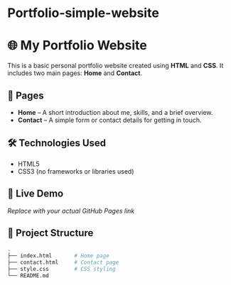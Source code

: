 # Portfolio-simple-website
# 🌐 My Portfolio Website

This is a basic personal portfolio website created using **HTML** and **CSS**. It includes two main pages: **Home** and **Contact**.

## 📄 Pages

- **Home** – A short introduction about me, skills, and a brief overview.
- **Contact** – A simple form or contact details for getting in touch.

## 🛠️ Technologies Used

- HTML5  
- CSS3 (no frameworks or libraries used)

## 🚀 Live Demo

 
*Replace with your actual GitHub Pages link*

## 📁 Project Structure

```bash
.
├── index.html       # Home page
├── contact.html     # Contact page
├── style.css        # CSS styling
└── README.md
